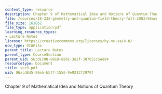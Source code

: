 ```yaml
---
content_type: resource
description: Chapter 9 of Mathematical Idea and Notions of Quantum Theory
file: /courses/18-238-geometry-and-quantum-field-theory-fall-2002/06acd8d556ebbbf715569e9212f2979f_sec9.pdf
file_size: 161862
file_type: application/pdf
learning_resource_types:
- Lecture Notes
license: https://creativecommons.org/licenses/by-nc-sa/4.0/
ocw_type: OCWFile
parent_title: Lecture Notes
parent_type: CourseSection
parent_uid: 563d1c08-0818-88b1-3e2f-387655c5ee84
resourcetype: Document
title: sec9.pdf
uid: 06acd8d5-56eb-bbf7-1556-9e9212f2979f
---
```

Chapter 9 of Mathematical Idea and Notions of Quantum Theory